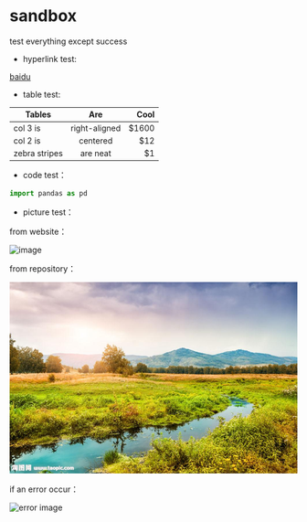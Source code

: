 # sandbox
test everything except success

- hyperlink test: 

[baidu](http://www.baidu.com)

- table test:

|Tables|Are|Cool|
|-|:-:|-:|
|col 3 is|right-aligned|$1600|
|col 2 is|centered|$12|
|zebra stripes|are neat|$1|

- code test：

```python
import pandas as pd
```

- picture test：

from website：

![image](http://img01.taopic.com/150508/318763-15050PU9398.jpg)

from repository：

![image](https://github.com/CharmingYang/sandbox/blob/master/picture%20test.jpg)

if an error occur：

![error image](http://img01.taopic.com/150508/318763-15050PU939.jpg)
